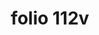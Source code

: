 ---
layout: edition
title: folio 112v
manuscript: Padua, Biblioteca del Seminario Vescovile, MS 32
sigla: P
iip: p112v.tif
milestone: 224
---